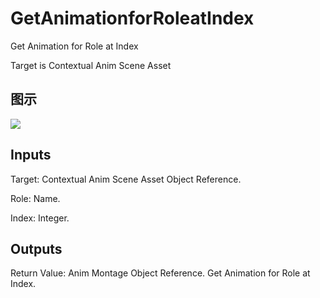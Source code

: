 # GetAnimationforRoleatIndex

Get Animation for Role at Index

Target is Contextual Anim Scene Asset

## 图示

![]($-20221218-18304487.png)

## Inputs

Target: Contextual Anim Scene Asset Object Reference.

Role: Name.

Index: Integer.  

## Outputs

Return Value: Anim Montage Object Reference. Get Animation for Role at Index.

